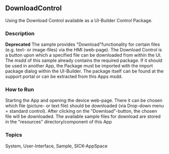 ## DownloadControl
Using the Download Control available as a UI-Builder Control Package.

### Description
**Deprecated**
The sample provides "Download"functionality for certain files
(e.g. text- or image-files) via the HMI (web-page). The Download Control is a
button upon which a specified file can be downloaded from within the UI.
The msdd of this sample already contains the required package. If it should be
used in another App, the Package must be imported with the import package dialog
within the UI-Builder. The package itself can be found at the support portal or
can be extracted from this Apps msdd.

### How to Run
Starting the App and opening the device web-page. There it can be chosen which file
(picture- or text file) should be downloaded (via Drop-down menu = standard control).
After clicking on the "Download"-button, the chosen file will be downloaded.
The available sample files for download are stored in the "resources" directory/component
of this App

### Topics
System, User-Interface, Sample, SICK-AppSpace
